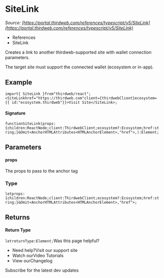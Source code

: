 # SiteLink

*Source: [https://portal.thirdweb.com/references/typescript/v5/SiteLink](https://portal.thirdweb.com/references/typescript/v5/SiteLink)*

* References
* SiteLink

Creates a link to another thirdweb-supported site with wallet connection parameters.

The target site must support the connected wallet (ecosystem or in-app).

## Example

`import{ SiteLink }from"thirdweb/react";<SiteLinkhref="https://thirdweb.com"client={thirdwebClient}ecosystem={{ id:"ecosystem.thirdweb"}}>Visit Site</SiteLink>;`
#### Signature

`functionSiteLink(props:{children:ReactNode;client:ThirdwebClient;ecosystem?:Ecosystem;href:string;}&Omit<AnchorHTMLAttributes<HTMLAnchorElement>,"href">,):Element;`
## Parameters

#### props

The props to pass to the anchor tag

### Type

`letprops:{children:ReactNode;client:ThirdwebClient;ecosystem?:Ecosystem;href:string;}&Omit<AnchorHTMLAttributes<HTMLAnchorElement>,"href">;`
## Returns

#### Return Type

`letreturnType:Element;`Was this page helpful?

* Need help?Visit our support site
* Watch ourVideo Tutorials
* View ourChangelog

Subscribe for the latest dev updates

